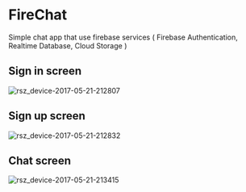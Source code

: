 # FireChat
Simple chat app that use firebase services ( Firebase Authentication, Realtime Database, Cloud Storage )
## Sign in screen
![rsz_device-2017-05-21-212807](https://cloud.githubusercontent.com/assets/22943591/26286462/c5d125a8-3e6e-11e7-8c35-571fbcba6e41.png)

## Sign up screen
![rsz_device-2017-05-21-212832](https://cloud.githubusercontent.com/assets/22943591/26286466/01cd6918-3e6f-11e7-97b2-3d61f963d372.png)

## Chat screen
![rsz_device-2017-05-21-213415](https://cloud.githubusercontent.com/assets/22943591/26286474/228572c2-3e6f-11e7-8438-7cc5ee79c23d.png)
